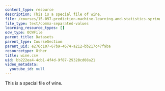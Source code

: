 ```yaml
---
content_type: resource
description: This is a special file of wine.
file: /courses/15-097-prediction-machine-learning-and-statistics-spring-2012/bb222ea44cb14f4d9f8729328cd08a21_wine.csv
file_type: text/comma-separated-values
learning_resource_types: []
ocw_type: OCWFile
parent_title: Datasets
parent_type: CourseSection
parent_uid: e276c107-67b9-4674-a212-bb217c47f9ba
resourcetype: Other
title: wine.csv
uid: bb222ea4-4cb1-4f4d-9f87-29328cd08a21
video_metadata:
  youtube_id: null
---
```

This is a special file of wine.

